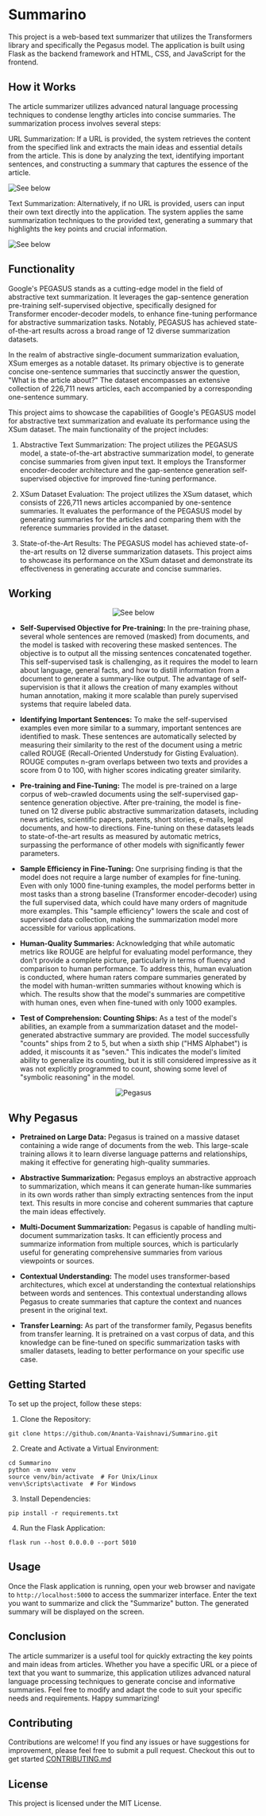 # Summarino

This project is a web-based text summarizer that utilizes the Transformers library and specifically the Pegasus model. The application is built using Flask as the backend framework and HTML, CSS, and JavaScript for the frontend.

## How it Works
The article summarizer utilizes advanced natural language processing techniques to condense lengthy articles into concise summaries. The summarization process involves several steps:

URL Summarization: If a URL is provided, the system retrieves the content from the specified link and extracts the main ideas and essential details from the article. This is done by analyzing the text, identifying important sentences, and constructing a summary that captures the essence of the article.

![See below](https://github.com/Ananta-Vaishnavi/Summarino/blob/main/images/URL_Summary.png)

Text Summarization: Alternatively, if no URL is provided, users can input their own text directly into the application. The system applies the same summarization techniques to the provided text, generating a summary that highlights the key points and crucial information.

![See below](https://github.com/Ananta-Vaishnavi/Summarino/blob/main/images/Text_summary.png)

## Functionality
Google's PEGASUS stands as a cutting-edge model in the field of abstractive text summarization. It leverages the gap-sentence generation pre-training self-supervised objective, specifically designed for Transformer encoder-decoder models, to enhance fine-tuning performance for abstractive summarization tasks. Notably, PEGASUS has achieved state-of-the-art results across a broad range of 12 diverse summarization datasets.

In the realm of abstractive single-document summarization evaluation, XSum emerges as a notable dataset. Its primary objective is to generate concise one-sentence summaries that succinctly answer the question, "What is the article about?" The dataset encompasses an extensive collection of 226,711 news articles, each accompanied by a corresponding one-sentence summary.

This project aims to showcase the capabilities of Google's PEGASUS model for abstractive text summarization and evaluate its performance using the XSum dataset. The main functionality of the project includes:

1. Abstractive Text Summarization: The project utilizes the PEGASUS model, a state-of-the-art abstractive summarization model, to generate concise summaries from given input text. It employs the Transformer encoder-decoder architecture and the gap-sentence generation self-supervised objective for improved fine-tuning performance.

2. XSum Dataset Evaluation: The project utilizes the XSum dataset, which consists of 226,711 news articles accompanied by one-sentence summaries. It evaluates the performance of the PEGASUS model by generating summaries for the articles and comparing them with the reference summaries provided in the dataset.

3. State-of-the-Art Results: The PEGASUS model has achieved state-of-the-art results on 12 diverse summarization datasets. This project aims to showcase its performance on the XSum dataset and demonstrate its effectiveness in generating accurate and concise summaries.

## Working

<p align="center">
  <img src="https://github.com/Ananta-Vaishnavi/Summarino/blob/main/images/pegasus.png" alt="See below">
</p>

- **Self-Supervised Objective for Pre-training:**
In the pre-training phase, several whole sentences are removed (masked) from documents, and the model is tasked with recovering these masked sentences. The objective is to output all the missing sentences concatenated together. This self-supervised task is challenging, as it requires the model to learn about language, general facts, and how to distill information from a document to generate a summary-like output. The advantage of self-supervision is that it allows the creation of many examples without human annotation, making it more scalable than purely supervised systems that require labeled data.

- **Identifying Important Sentences:**
To make the self-supervised examples even more similar to a summary, important sentences are identified to mask. These sentences are automatically selected by measuring their similarity to the rest of the document using a metric called ROUGE (Recall-Oriented Understudy for Gisting Evaluation). ROUGE computes n-gram overlaps between two texts and provides a score from 0 to 100, with higher scores indicating greater similarity.

- **Pre-training and Fine-Tuning:**
The model is pre-trained on a large corpus of web-crawled documents using the self-supervised gap-sentence generation objective. After pre-training, the model is fine-tuned on 12 diverse public abstractive summarization datasets, including news articles, scientific papers, patents, short stories, e-mails, legal documents, and how-to directions. Fine-tuning on these datasets leads to state-of-the-art results as measured by automatic metrics, surpassing the performance of other models with significantly fewer parameters.

- **Sample Efficiency in Fine-Tuning:**
One surprising finding is that the model does not require a large number of examples for fine-tuning. Even with only 1000 fine-tuning examples, the model performs better in most tasks than a strong baseline (Transformer encoder-decoder) using the full supervised data, which could have many orders of magnitude more examples. This "sample efficiency" lowers the scale and cost of supervised data collection, making the summarization model more accessible for various applications.

- **Human-Quality Summaries:**
Acknowledging that while automatic metrics like ROUGE are helpful for evaluating model performance, they don't provide a complete picture, particularly in terms of fluency and comparison to human performance. To address this, human evaluation is conducted, where human raters compare summaries generated by the model with human-written summaries without knowing which is which. The results show that the model's summaries are competitive with human ones, even when fine-tuned with only 1000 examples.

- **Test of Comprehension: Counting Ships:**
As a test of the model's abilities, an example from a summarization dataset and the model-generated abstractive summary are provided. The model successfully "counts" ships from 2 to 5, but when a sixth ship ("HMS Alphabet") is added, it miscounts it as "seven." This indicates the model's limited ability to generalize its counting, but it is still considered impressive as it was not explicitly programmed to count, showing some level of "symbolic reasoning" in the model.

<p align="center">
  <img src="images/pegasus.gif" alt="Pegasus">
</p>

## Why Pegasus

- **Pretrained on Large Data:** Pegasus is trained on a massive dataset containing a wide range of documents from the web. This large-scale training allows it to learn diverse language patterns and relationships, making it effective for generating high-quality summaries.

- **Abstractive Summarization:** Pegasus employs an abstractive approach to summarization, which means it can generate human-like summaries in its own words rather than simply extracting sentences from the input text. This results in more concise and coherent summaries that capture the main ideas effectively.

- **Multi-Document Summarization:** Pegasus is capable of handling multi-document summarization tasks. It can efficiently process and summarize information from multiple sources, which is particularly useful for generating comprehensive summaries from various viewpoints or sources.

- **Contextual Understanding:** The model uses transformer-based architectures, which excel at understanding the contextual relationships between words and sentences. This contextual understanding allows Pegasus to create summaries that capture the context and nuances present in the original text.

- **Transfer Learning:** As part of the transformer family, Pegasus benefits from transfer learning. It is pretrained on a vast corpus of data, and this knowledge can be fine-tuned on specific summarization tasks with smaller datasets, leading to better performance on your specific use case.

## Getting Started

To set up the project, follow these steps:

1. Clone the Repository:

```
git clone https://github.com/Ananta-Vaishnavi/Summarino.git
```

2. Create and Activate a Virtual Environment:

```
cd Summarino
python -m venv venv
source venv/bin/activate  # For Unix/Linux
venv\Scripts\activate  # For Windows
```

3. Install Dependencies:
```
pip install -r requirements.txt
```

4. Run the Flask Application:
```
flask run --host 0.0.0.0 --port 5010
```

## Usage
Once the Flask application is running, open your web browser and navigate to `http://localhost:5000` to access the summarizer interface. Enter the text you want to summarize and click the "Summarize" button. The generated summary will be displayed on the screen.

## Conclusion
The article summarizer is a useful tool for quickly extracting the key points and main ideas from articles. Whether you have a specific URL or a piece of text that you want to summarize, this application utilizes advanced natural language processing techniques to generate concise and informative summaries. Feel free to modify and adapt the code to suit your specific needs and requirements. Happy summarizing!

## Contributing
Contributions are welcome! If you find any issues or have suggestions for improvement, please feel free to submit a pull request. Checkout this out to get started [CONTRIBUTING.md](CONTRIBUTING.md)

## License
This project is licensed under the MIT License.
